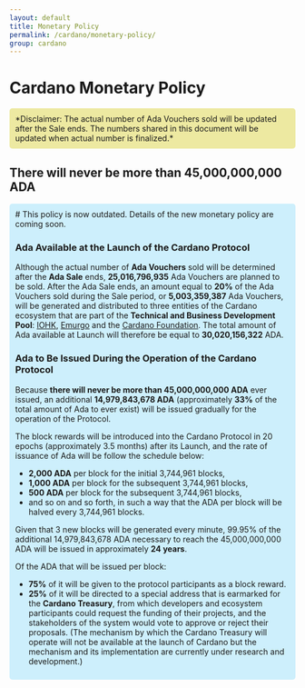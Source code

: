 ```yaml
---
layout: default
title: Monetary Policy
permalink: /cardano/monetary-policy/
group: cardano
---
```

<!-- Reviewed at 1bd2a2f5979233f4f50a7e66ab4e1819ac486400 -->

# Cardano Monetary Policy
<div style="border-radius:5px;padding:10px;background: #ede9a1" markdown="1">
*Disclaimer: The actual number of Ada Vouchers sold will be updated after the
Sale ends. The numbers shared in this document will be updated when actual
number is finalized.*
</div>

## There will never be more than 45,000,000,000 ADA

<div style="border-radius:5px;padding:10px;background: #cdeffc" markdown="1">
# This policy is now outdated. Details of the new monetary policy are coming soon.

### Ada Available at the Launch of the Cardano Protocol

Although the actual number of **Ada Vouchers** sold will be determined after the
**Ada Sale** ends, **25,016,796,935** Ada Vouchers are planned to be sold. After
the Ada Sale ends, an amount equal to **20%** of the Ada Vouchers sold during
the Sale period, or **5,003,359,387** Ada Vouchers, will be generated and
distributed to three entities of the Cardano ecosystem that are part of the
**Technical and Business Development Pool**: [IOHK](https://iohk.io), [Emurgo](http://emurgo.io/) and the [Cardano
Foundation](https://cardanofoundation.org/). The total amount of Ada available
at Launch will therefore be equal to **30,020,156,322** ADA.

### Ada to Be Issued During the Operation of the Cardano Protocol

Because **there will never be more than 45,000,000,000 ADA** ever issued, an
additional **14,979,843,678 ADA** (approximately **33%** of the total amount of
Ada to ever exist) will be issued gradually for the operation of the Protocol.

The block rewards will be introduced into the Cardano Protocol in 20 epochs
(approximately 3.5 months) after its Launch, and the rate of issuance of Ada
will be follow the schedule below:

-   **2,000 ADA** per block for the initial 3,744,961 blocks,
-   **1,000 ADA** per block for the subsequent 3,744,961 blocks,
-   **500 ADA** per block for the subsequent 3,744,961 blocks,
-   and so on and so forth, in such a way that the ADA per block will be halved
    every 3,744,961 blocks.

Given that 3 new blocks will be generated every minute, 99.95% of the additional
14,979,843,678 ADA necessary to reach the 45,000,000,000 ADA will be issued in
approximately **24 years**.

Of the ADA that will be issued per block:

-   **75%** of it will be given to the protocol participants as a block reward.
-   **25%** of it will be directed to a special address that is earmarked for
    the **Cardano Treasury**, from which developers and ecosystem participants
    could request the funding of their projects, and the stakeholders of the
    system would vote to approve or reject their proposals. (The mechanism by
    which the Cardano Treasury will operate will not be available at the launch
    of Cardano but the mechanism and its implementation are currently under
    research and development.)
</div>